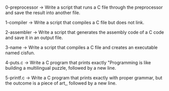 0-preprocessor -> Write a script that runs a C file through the preprocessor and save the result into another file.

1-compiler -> Write a script that compiles a C file but does not link.

2-assembler -> Write a script that generates the assembly code of a C code and save it in an output file.

3-name -> Write a script that compiles a C file and creates an executable named cisfun.

4-puts.c -> Write a C program that prints exactly "Programming is like building a multilingual puzzle, followed by a new line.

5-printf.c -> Write a C program that prints exactly with proper grammar, but the outcome is a piece of art,, followed by a new line.
